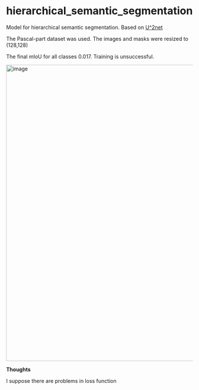 # hierarchical_semantic_segmentation

Model for hierarchical semantic segmentation. Based on [U^2net](https://github.com/xuebinqin/U-2-Net) 

The Pascal-part dataset was used. The images and masks were resized to (128,128)

The final mIoU for all classes 0.017. Training is unsuccessful. 
 
<img width="801" alt="image" src="https://github.com/user-attachments/assets/f85adc9c-76e0-4c3e-a022-763ba79c3ec8" />

**Thoughts**

I suppose there are problems in loss function


